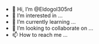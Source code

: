 - 👋 Hi, I’m @Eldogol305rd
- 👀 I’m interested in ...
- 🌱 I’m currently learning ...
- 💞️ I’m looking to collaborate on ...
- 📫 How to reach me ...

<!---
Eldogol305rd/Eldogol305rd is a ✨ special ✨ repository because its `README.md` (this file) appears on your GitHub profile.
You can click the Preview link to take a look at your changes.
--->
